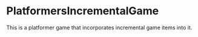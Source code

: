 # PlatformersIncrementalGame
This is a platformer game that incorporates incremental game items into it. 

